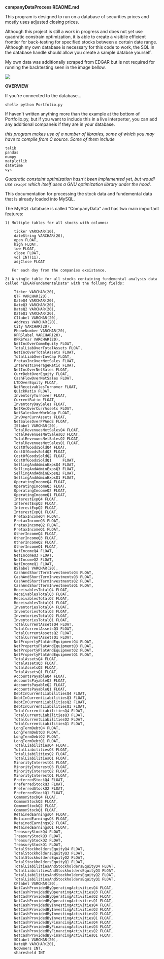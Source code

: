 **companyDataProcess README.md**

This program is designed to run on a database of securities prices and mostly uses adjusted closing prices. 

Although this project is still a work in progress and does not yet use quadratic constrain optimization, it is able to create a visibile efficient frontier for back-testing for specified stocks between a certain date range. Although my own database is necessary for this code to work, the SQL in the database handle should allow you create a sample databse yourself. 

My own data was additionally scraped from EDGAR but is not required for running the backtesting seen in the image bellow. 

![](https://i.imgur.com/9HN20NW.png)

**OVERVIEW**

If you're connected to the database...

	shell> python Portfolio.py

If haven't written anything more than the example at the bottom of Portfolio.py, but if you want to include this in a live interperter, you can add any additional companeis if they are in your database. 

*this program makes use of a number of libraries, some of which you may have to compile from C source. Some of them include*

	talib
	pandas
	numpy
	matplotlib
	datetime
	sys

*Quadratic constaint optimization hasn't been implemented yet, but woudl use `cvxopt` which itself uses a GNU optimization library under the hood*. 


This documentation for processing the stock data and fundemental data that is already loaded into MySQL. 

The MySQL database is called "CompanyData" and has two main important features: 
	
	1) Multiple tables for all stocks with columns: 
	
	  	ticker VARCHAR(10),
		dateString VARCHAR(20),
		open FLOAT, 
		high FLOAT, 
		low FLOAT, 
		close FLOAT, 
		vol INT(11),
		adjClose FLOAT	
		 
	   For each day from the companies exsistance. 	
	
	2) A single table for all stocks containing fundemental analysis data called "EDGARFundementalData" with the follong fields: 
		
		Ticker VARCHAR(20), 
		QTF VARCHAR(20), 
		DateQ4 VARCHAR(20), 
		DateQ3 VARCHAR(20), 
		DateQ2 VARCHAR(20), 
		DateQ1 VARCHAR(20), 
		CIlabel VARCHAR(20), 
		Address VARCHAR(20), 
		City VARCHAR(20), 
		PhoneNumber VARCHAR(20), 
		KFRSlabel VARCHAR(20), 
		KFRSYear VARCHAR(20), 
		NetIncOverCommEquity FLOAT, 
		TotalLiabOverTotalAssets FLOAT, 
		NetIncOverTotalAssets FLOAT, 
		TotalLiabOverInvCap FLOAT, 
		PretaxIncOverNetSales FLOAT, 
		InterestCoverageRatio FLOAT, 
		NetIncOverNetSales FLOAT, 
		CurrDebtOverEquity FLOAT, 
		CashFlowOverNetSales FLOAT, 
		LTDOverEquity FLOAT, 
		NetReceivablesTurnover FLOAT, 
		QuickRatio FLOAT, 
		InventoryTurnover FLOAT, 
		CurrentRatio FLOAT, 
		InventoryDaySales FLOAT, 
		NetRecOverCurrAssets FLOAT, 
		NetSalesOverWorkCap FLOAT, 
		InvOverCurrAssets FLOAT, 
		NetSalesOverPPAndE FLOAT, 
		ISlabel VARCHAR(20), 
		TotalRevenuesNetSalesQ4 FLOAT, 
		TotalRevenuesNetSalesQ3 FLOAT, 
		TotalRevenuesNetSalesQ2 FLOAT, 
		TotalRevenuesNetSalesQ1 FLOAT, 
		CostOfGoodsSoldQ4 FLOAT, 
		CostOfGoodsSoldQ3 FLOAT, 
		CostOfGoodsSoldQ2 FLOAT, 
		CostOfGoodsSoldQ1     FLOAT, 
		SellingAndAdminExpsQ4 FLOAT, 
		SellingAndAdminExpsQ3 FLOAT, 
		SellingAndAdminExpsQ2 FLOAT, 
		SellingAndAdminExpsQ1 FLOAT, 
		OperatingIncomeQ4 FLOAT, 
		OperatingIncomeQ3 FLOAT, 
		OperatingIncomeQ2 FLOAT, 
		OperatingIncomeQ1 FLOAT, 
		InterestExpQ4 FLOAT, 
		InterestExpQ3 FLOAT, 
		InterestExpQ2 FLOAT, 
		InterestExpQ1 FLOAT, 
		PretaxIncomeQ4 FLOAT, 
		PretaxIncomeQ3 FLOAT, 
		PretaxIncomeQ2 FLOAT, 
		PretaxIncomeQ1 FLOAT, 
		OtherIncomeQ4 FLOAT, 
		OtherIncomeQ3 FLOAT, 
		OtherIncomeQ2 FLOAT, 
		OtherIncomeQ1 FLOAT, 
		NetIncomeQ4 FLOAT, 
		NetIncomeQ3 FLOAT, 
		NetIncomeQ2 FLOAT, 
		NetIncomeQ1 FLOAT, 
		BSlabel VARCHAR(20), 
		CashAndShortTermInvestmentsQ4 FLOAT, 
		CashAndShortTermInvestmentsQ3 FLOAT, 
		CashAndShortTermInvestmentsQ2 FLOAT, 
		CashAndShortTermInvestmentsQ1 FLOAT, 
		ReceivablesTotalQ4 FLOAT, 
		ReceivablesTotalQ3 FLOAT, 
		ReceivablesTotalQ2 FLOAT, 
		ReceivablesTotalQ1 FLOAT, 
		InventoriesTotalQ4 FLOAT, 
		InventoriesTotalQ3 FLOAT, 
		InventoriesTotalQ2 FLOAT, 
		InventoriesTotalQ1 FLOAT, 
		TotalCurrentAssetsQ4 FLOAT, 
		TotalCurrentAssetsQ3 FLOAT, 
		TotalCurrentAssetsQ2 FLOAT, 
		TotalCurrentAssetsQ1 FLOAT, 
		NetPropertyPlatAndEquipmentQ4 FLOAT, 
		NetPropertyPlatAndEquipmentQ3 FLOAT, 
		NetPropertyPlatAndEquipmentQ2 FLOAT, 
		NetPropertyPlatAndEquipmentQ1 FLOAT, 
		TotalAssetsQ4 FLOAT, 
		TotalAssetsQ3 FLOAT, 
		TotalAssetsQ2 FLOAT, 
		TotalAssetsQ1 FLOAT, 
		AccountsPayableQ4 FLOAT, 
		AccountsPayableQ3 FLOAT, 
		AccountsPayableQ2 FLOAT, 
		AccountsPayableQ1 FLOAT, 
		DebtInCurrentLiabilitiesQ4 FLOAT, 
		DebtInCurrentLiabilitiesQ3 FLOAT, 
		DebtInCurrentLiabilitiesQ2 FLOAT, 
		DebtInCurrentLiabilitiesQ1 FLOAT, 
		TotalCurrentLiabilitiesQ4 FLOAT, 
		TotalCurrentLiabilitiesQ3 FLOAT, 
		TotalCurrentLiabilitiesQ2 FLOAT, 
		TotalCurrentLiabilitiesQ1 FLOAT, 
		LongTermDebtQ4 FLOAT, 
		LongTermDebtQ3 FLOAT, 
		LongTermDebtQ2 FLOAT, 
		LongTermDebtQ1 FLOAT, 
		TotalLiabilitiesQ4 FLOAT, 
		TotalLiabilitiesQ3 FLOAT, 
		TotalLiabilitiesQ2 FLOAT, 
		TotalLiabilitiesQ1 FLOAT, 
		MinorityInterestQ4 FLOAT, 
		MinorityInterestQ3 FLOAT, 
		MinorityInterestQ2 FLOAT, 
		MinorityInterestQ1 FLOAT, 
		PreferredStockQ4 FLOAT, 
		PreferredStockQ3 FLOAT, 
		PreferredStockQ2 FLOAT, 
		PreferredStockQ1 FLOAT, 
		CommonStockQ4 FLOAT, 
		CommonStockQ3 FLOAT, 
		CommonStockQ2 FLOAT, 
		CommonStockQ1 FLOAT, 
		RetainedEarningsQ4 FLOAT, 
		RetainedEarningsQ3 FLOAT, 
		RetainedEarningsQ2 FLOAT, 
		RetainedEarningsQ1 FLOAT, 
		TreasuryStockQ4 FLOAT, 
		TreasuryStockQ3 FLOAT, 
		TreasuryStockQ2 FLOAT, 
		TreasuryStockQ1 FLOAT, 
		TotalStockholdersEquityQ4 FLOAT, 
		TotalStockholdersEquityQ3 FLOAT, 
		TotalStockholdersEquityQ2 FLOAT, 
		TotalStockholdersEquityQ1 FLOAT, 
		TotalLiabilitiesAndStockholdersEquityQ4 FLOAT, 
		TotalLiabilitiesAndStockholdersEquityQ3 FLOAT, 
		TotalLiabilitiesAndStockholdersEquityQ2 FLOAT, 
		TotalLiabilitiesAndStockholdersEquityQ1 FLOAT, 
		CFlabel VARCHAR(20), 
		NetCashProvidedByOperatingActivitiesQ4 FLOAT, 
		NetCashProvidedByOperatingActivitiesQ3 FLOAT, 
		NetCashProvidedByOperatingActivitiesQ2 FLOAT, 
		NetCashProvidedByOperatingActivitiesQ1 FLOAT, 
		NetCashProvidedByInvestingActivitiesQ4 FLOAT, 
		NetCashProvidedByInvestingActivitiesQ3 FLOAT, 
		NetCashProvidedByInvestingActivitiesQ2 FLOAT, 
		NetCashProvidedByInvestingActivitiesQ1 FLOAT, 
		NetCashProvidedByFinancingActivitiesQ4 FLOAT, 
		NetCashProvidedByFinancingActivitiesQ3 FLOAT, 
		NetCashProvidedByFinancingActivitiesQ2 FLOAT, 
		NetCashProvidedByFinancingActivitiesQ1 FLOAT, 
		SOlabel VARCHAR(20), 
		DateQM VARCHAR(20), 
		NoOwners INT, 
		sharesheld INT


